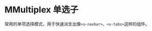 # MMultiplex 单选子

常用的单项选择模式，用于快速派生出像`<u-navbar>`、`<u-tabs>`这样的组件。

<u-h2-tabs router>
    <u-h2-tab title="基础示例" to="/components/m-multiplex/examples"></u-h2-tab>
    <u-h2-tab title="高级应用" to="/components/m-multiplex/advanced"></u-h2-tab>
    <u-h2-tab v-if="NODE_ENV === 'development'" title="详细用例" to="/components/m-multiplex/cases"></u-h2-tab>
    <u-h2-tab title="API" to="/components/m-multiplex/api"></u-h2-tab>
</u-h2-tabs>

<router-view></router-view>
